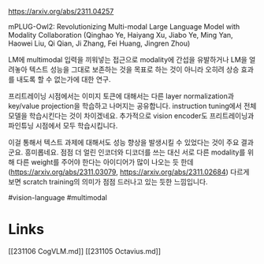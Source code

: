 https://arxiv.org/abs/2311.04257

mPLUG-Owl2: Revolutionizing Multi-modal Large Language Model with Modality Collaboration (Qinghao Ye, Haiyang Xu, Jiabo Ye, Ming Yan, Haowei Liu, Qi Qian, Ji Zhang, Fei Huang, Jingren Zhou)

LM에 multimodal 입력을 끼워넣는 접근으로 modality에 간섭을 유발하거나 LM을 얼려놓아 텍스트 성능을 그대로 보존하는 것을 목표로 하는 것이 아니라 오히려 상승 효과를 내도록 할 수 없는가에 대한 연구.

프리트레이닝 시점에서는 이미지 토큰에 대해서는 다른 layer normalization과 key/value projection을 학습하고 나머지는 공유합니다. instruction tuning에서 전체 모델을 학습시킨다는 것이 차이겠네요. 추가적으로 vision encoder도 프리트레이닝과 파인튜닝 시점에서 모두 학습시킵니다.

이걸 통해서 텍스트 과제에 대해서도 성능 향상을 발생시킬 수 있었다는 것이 주요 결과군요. 흥미롭네요. 점점 더 얼린 인코더와 디코더를 쓰는 대신 서로 다른 modality를 위해 다른 weight를 주어야 한다는 아이디어가 많이 나오는 듯 한데 (https://arxiv.org/abs/2311.03079, https://arxiv.org/abs/2311.02684) 다르게 보면 scratch training의 의미가 점점 드러나고 있는 듯한 느낌입니다.

#vision-language #multimodal

# Links

[[231106 CogVLM.md]]
[[231105 Octavius.md]]